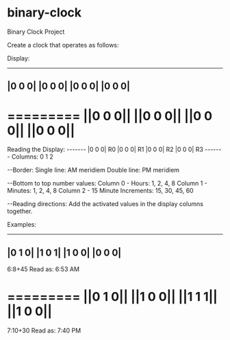 # binary-clock
Binary Clock Project

Create a clock that operates as follows:

Display:

 -------
 |0 0 0| 
 |0 0 0|
 |0 0 0|
 |0 0 0|
 -------

=========
||0 0 0||
||0 0 0||
||0 0 0||
||0 0 0||
=========

Reading the Display:
        ------- 
        |0 0 0| R0
        |0 0 0| R1
        |0 0 0| R2
        |0 0 0| R3
        -------
Columns: 0 1 2

--Border:
Single line: AM meridiem
Double line: PM meridiem

--Bottom to top number values:
Column 0 - Hours: 1, 2, 4, 8
Column 1 - Minutes: 1, 2, 4, 8
Column 2 - 15 Minute Increments: 15, 30, 45, 60

--Reading directions:
Add the activated values in the display columns together.

Examples:

 -------
 |0 1 0|
 |1 0 1|
 |1 0 0|
 |0 0 0|
 -------
 6:8+45
 Read as: 6:53 AM

=========
||0 1 0||
||1 0 0||
||1 1 1||
||1 0 0||
=========
  7:10+30
  Read as: 7:40 PM
